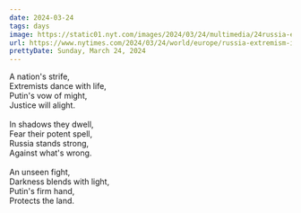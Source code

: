 ```yaml
---
date: 2024-03-24
tags: days
image: https://static01.nyt.com/images/2024/03/24/multimedia/24russia-extremism-jkqb/24russia-extremism-jkqb-facebookJumbo.jpg
url: https://www.nytimes.com/2024/03/24/world/europe/russia-extremism-isis-syria.html
prettyDate: Sunday, March 24, 2024
---
```

A nation's strife,  <br>Extremists dance with life,  <br>Putin's vow of might,  <br>Justice will alight.  <br><br>In shadows they dwell,  <br>Fear their potent spell,  <br>Russia stands strong,  <br>Against what's wrong.  <br><br>An unseen fight,  <br>Darkness blends with light,  <br>Putin's firm hand,  <br>Protects the land.  